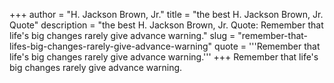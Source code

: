 +++
author = "H. Jackson Brown, Jr."
title = "the best H. Jackson Brown, Jr. Quote"
description = "the best H. Jackson Brown, Jr. Quote: Remember that life's big changes rarely give advance warning."
slug = "remember-that-lifes-big-changes-rarely-give-advance-warning"
quote = '''Remember that life's big changes rarely give advance warning.'''
+++
Remember that life's big changes rarely give advance warning.
